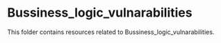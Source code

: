 # Bussiness_logic_vulnarabilities
This folder contains resources related to Bussiness_logic_vulnarabilities.
